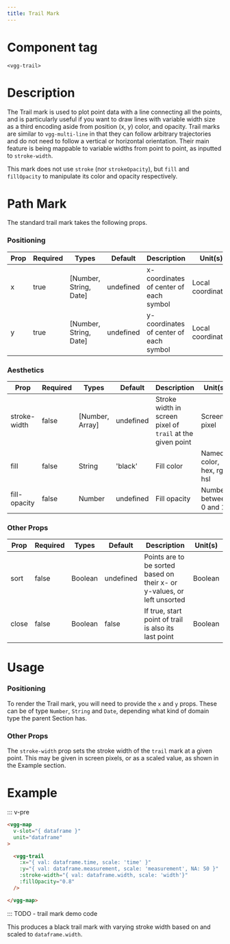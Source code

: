 ```yaml
---
title: Trail Mark
---
```


# Component tag

`<vgg-trail>`

# Description

The Trail mark is used to plot point data with a line connecting all the points, and is particularly useful if you want to draw lines with variable width size as a third encoding aside from position (x, y) color, and opacity. Trail marks are similar to `vgg-multi-line` in that they can follow arbitrary trajectories and do not need to follow a vertical or horizontal orientation. Their main feature is being mappable to variable widths from point to point, as inputted to `stroke-width`.

This mark does not use `stroke` (nor `strokeOpacity`), but `fill` and `fillOpacity` to manipulate its color and opacity respectively.

# Path Mark

The standard trail mark takes the following props.

### Positioning
| Prop | Required | Types                  | Default   | Description                            | Unit(s)           |
| ---- | -------- | ---------------------- | --------- | -------------------------------------- | ----------------- |
| x    | true     | [Number, String, Date] | undefined | x-coordinates of center of each symbol | Local coordinates |
| y    | true     | [Number, String, Date] | undefined | y-coordinates of center of each symbol | Local coordinates |

### Aesthetics

| Prop | Required | Types                  | Default   | Description                            | Unit(s)           |
| ---- | -------- | ---------------------- | --------- | -------------------------------------- | ----------------- |
| stroke-width   | false    | [Number, Array] | undefined | Stroke width in screen pixel of `trail` at the given point   | Screen pixel               |
| fill           | false    | String | 'black'   | Fill color     | Named color, hex, rgb, hsl |
| fill-opacity   | false    | Number | undefined | Fill opacity   | Number between 0 and 1     |

### Other Props

| Prop | Required | Types                  | Default   | Description                            | Unit(s)           |
| ---- | -------- | ---------------------- | --------- | -------------------------------------- | ----------------- |
| sort   | false    | Boolean | undefined | Points are to be sorted based on their x- or y-values, or left unsorted   | Boolean               |
| close   | false    | Boolean | false | If true, start point of trail is also its last point   | Boolean               |

# Usage

### Positioning

To render the Trail mark, you will need to provide the `x` and `y` props.
These can be of type `Number`, `String` and `Date`, depending what kind of domain type the parent Section has.

### Other Props

The `stroke-width` prop sets the stroke width of the `trail` mark at a given point. This may be given in screen pixels, or as a scaled value, as shown in the Example section.

# Example

::: v-pre
```html
<vgg-map
  v-slot="{ dataframe }"
  unit="dataframe"
>

  <vgg-trail
    :x="{ val: dataframe.time, scale: 'time' }"
    :y="{ val: dataframe.measurement, scale: 'measurement', NA: 50 }"
    :stroke-width="{ val: dataframe.width, scale: 'width'}"
    :fillOpacity="0.8"
  />

</vgg-map>
```
:::
TODO - trail mark demo code
<TrailMarkDemo />

This produces a black trail mark with varying stroke width based on and scaled to `dataframe.width`.
